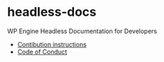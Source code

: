 # headless-docs
WP Engine Headless Documentation for Developers

- [Contibution instructions](CONTRIBUTING.md)
- [Code of Conduct](CODE-OF-CONDUCT.md)


